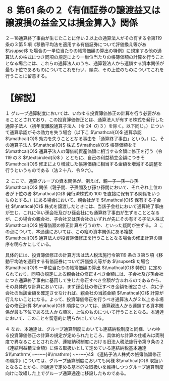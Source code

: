 # ８ 第61 条の２《有価証券の譲渡益又は譲渡損の益金又は損金算入》関係

２－18通算終了事由が生じたことに伴い２以上の通算法人がその有する令第119 条の３第５項《移動平均法を適用する有価証券について評価換え等があ $\\supset$ た場合の一単位当たりの帳簿価額の算出の特例》に規定する他の通算法人の株式につき同項の規定により一単位当たりの帳簿価額の計算を行うこととなる場合には、これらの通算法人のうち、通算親法人から連鎖する資本関係が最も下位であるものについてこれを行い、順次、その上位のものについてこれを行うことに留意する。

# 【解説】

１ グループ通算制度においては、いわゆる投資簿価修正の計算を行う必要があることとされており、この投資簿価修正とは、通算法人が有する株式を発行した通算子法人（初年度離脱通算子法人（令 $24\ \ O)\ 3$ ）を除く。以下同じ。）について通算承認がその効力を失う場合（以下こ $\\mathcal{O}$ 通算承認 $\\mathcal{O}$ 効力を失うこととなる事由を「通算終了事由」という。）に、その通算子法人 $\\mathcal{O}$ 株式 $\\mathcal{O}$ 帳簿価額をそ $\\mathcal{O}$ 通算子法人の簿価純資産価額に相当する金額に修正を行う（令119 の３ $\\textcircled{5}$ ）とともに、自己の利益積立金額につきそ $\\mathcal{O}$ 修正により増減した帳簿価額に相当する金額を増減する調整を行うというものである（法２十八、令９六）。

２ ここで、通算グループの資本関係が、例えば、親―子―孫―ひ孫 $\\mathcal{O}$ 関係（親子間、子孫間及び孫ひ孫間において、それぞれ上位の者が下位の者 $\\mathcal{O}$ 発行済株式の $100%$ を直接に保有する関係をいうものとする。）にある場合において、親会社がそ $\\mathcal{O}$ 保有する子会社 $\\mathcal{O}$ 株式を譲渡したときには、当該子会社において通算終了事由が生じ、これに伴い孫会社及びひ孫会社にも通算終了事由が生ずることとなるが、この場合の親会社、子会社又は孫会社のいずれが先にその有する子法人株式 $\\mathcal{O}$ 帳簿価額の修正計算を行うのか、といった疑問が生ずる。３ この点について、本通達においては、この縦の資本関係にある複数 $\\mathcal{O}$ 通算法人が投資簿価修正を行うこととなる場合の修正計算の順序を明らかにしている。

具体的には、投資簿価修正の計算方法は法人税法施行令第119 条の３第５項《移動平均法を適用する有価証券について評価換え等があ $\\supset$ た場合 $\\mathcal{O}$ 一単位当たりの帳簿価額の算出 $\\mathcal{O}$ 特例》に定められており、同項の規定による親会社の修正すべき金額には、子会社及び孫会社につき通算終了事由に基因して生じた修正すべき金額が含まれるのであるから、その具体的な計算においては、まず孫会社の修正すべき金額を確定させ、次に子会社の当該金額を確定させなければ、親会社の当該金額 $\\mathcal{O}$ 計算が行えないことになる。よって、投資簿価修正を行うべき通算法人が２以上ある場合の修正計算 $\\mathcal{O}$ 順序については、通算親法人から連鎖する資本関係が最も下位である法人から順次、上位のものについて行うこととなる。本通達において、このことを留意的に明らかにしている。

４ なお、本通達は、グループ通算制度においても連結納税制度と同様、いわゆる投資簿価修正の計算の規定が定められたところ、具体的な計算の仕組みは両制度で異なることとされたが、連結納税制度における旧法人税法施行令第９条の２《連結利益積立金額》に係る取扱いとして定めている連結納税基本通達 $1\\mathrm{ ~~-~~}8\\mathrm{ ~~-~~}4$ 《連結子法人株式の帳簿価額修正の順序》については、グループ通算制度においても同様 $\\mathcal{O}$ 取扱いとなることから、同通達で定める基本的な取扱いを維持しつつグループ通算制度向けに改組した上でグループ通算通達に移設したものである。
